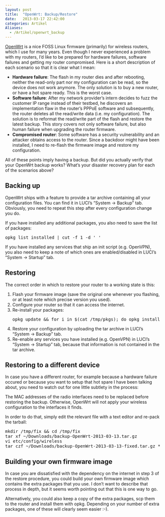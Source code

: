 ```yaml
---
layout: post
title:  "OpenWrt: Backup/Restore"
date:   2013-03-17 22:42:00
categories: Artikel
Aliases:
  - /Artikel/openwrt_backup
---
```



<p>
<a href="https://openwrt.org/">OpenWrt</a> is a nice FOSS Linux firmware
(primarily) for wireless routers, which I use for many years. Even though I
never experienced a problem with my routers, I’d like to be prepared for
hardware failures, software failures and getting my router compromised. Here is
a short description of each scenario so that it is clear what I mean:
</p>
<ul>
<li>
<strong>Hardware failure</strong>: The flash in my router dies and after
rebooting, neither the read-only part nor my configuration can be read, so the
device does not work anymore. The only solution is to buy a new router, or have
a hot spare ready. This is the worst case.
</li>

<li>
<strong>Software failure</strong>: After my network provider’s intern decides
to fuzz the customer IP range instead of their testbed, he discovers an
implementation flaw in the router’s PPPoE software and subsequently, the router
deletes all the read/write data (i.e. my configuration). The solution is to
reformat the read/write part of the flash and restore the latest backup. This
story covers not only software failure, but also human failure when upgrading
the router firmware.
</li>

<li>
<strong>Compromised router</strong>: Some software has a security vulnerability
and an attacker obtains access to the router. Since a backdoor might have been
installed, I need to re-flash the firmware image and restore my configuration.
</li>
</ul>

<p>
All of these points imply having a backup. But did you actually verify that
your OpenWrt backup works? What’s your disaster recovery plan for each of the
scenarios above?
</p>

<h2>Backing up</h2>

<p>
OpenWrt ships with a feature to provide a tar archive containing all your
configuration files. You can find it in LUCI’s “System → Backup” tab.
Obviously, you need to repeat this step after every configuration change you
do.
</p>

<p>
If you have installed any additional packages, you also need to save the list
of packages:
</p>
<pre>
opkg list_installed | cut -f 1 -d ' '
</pre>

<p>
If you have installed any services that ship an init script (e.g. OpenVPN), you
also need to keep a note of which ones are enabled/disabled in LUCI’s “System →
Startup” tab.
</p>

<h2>Restoring</h2>

<p>
The correct order in which to restore your router to a working state is this:
</p>

<ol>
<li>
Flash your firmware image (save the original one whenever you flashing, or at
least note which precise version you used).
</li>

<li>
Configure your router so that it can access the internet.
</li>

<li>
Re-install your packages:
<pre>
opkg update && for i in $(cat /tmp/pkgs); do opkg install $i; done
</pre>
</li>

<li>
Restore your configuration by uploading the tar archive in LUCI’s “System →
Backup” tab.
</li>

<li>
Re-enable any services you have installed (e.g. OpenVPN) in LUCI’s “System →
Startup” tab, because that information is not contained in the tar archive.
</li>
</ol>

<h2>Restoring to a different device</h2>

<p>
In case you have a different router, for example because a hardware failure
occured or because you want to setup that hot spare I have been talking about,
you need to watch out for one little subtlety in the process:
</p>

<p>
The MAC addresses of the radio interfaces need to be replaced before restoring
the backup. Otherwise, OpenWrt will not apply your wireless configuration to
the interfaces it finds.
</p>

<p>
In order to do that, simply edit the relevant file with a text editor and
re-pack the tarball:
</p>

<pre>
mkdir /tmp/fix && cd /tmp/fix
tar xf ~/Downloads/backup-OpenWrt-2013-03-13.tar.gz
vi etc/config/wireless
tar czf ~/Downloads/backup-OpenWrt-2013-03-13-fixed.tar.gz *
</pre>

<h2>Building your own firmware image</h2>

<p>
In case you are dissatisfied with the dependency on the internet in step 3 of
the restore procedure, you could build your own firmware image which contains
the extra packages that you use. I don’t want to describe that process in
depth, but it seems worth pointing out that this is one way to go.
</p>

<p>
Alternatively, you could also keep a copy of the extra packages, scp them to
the router and install them with opkg. Depending on your number of extra
packages, one of these will clearly seem easier :-).
</p>
